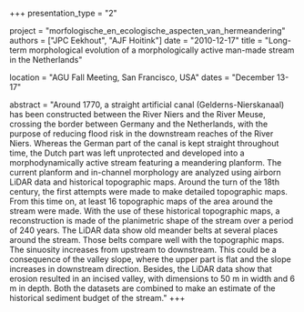 +++
presentation_type = "2"

project = "morfologische_en_ecologische_aspecten_van_hermeandering"
authors = ["JPC Eekhout", "AJF Hoitink"]
date = "2010-12-17"
title = "Long-term morphological evolution of a morphologically active man-made stream in the Netherlands"

location = "AGU Fall Meeting, San Francisco, USA"
dates = "December 13-17"

abstract = "Around 1770, a straight artificial canal (Gelderns-Nierskanaal) has been constructed between the River Niers and the River Meuse, crossing the border between Germany and the Netherlands, with the purpose of reducing flood risk in the downstream reaches of the River Niers. Whereas the German part of the canal is kept straight throughout time, the Dutch part was left unprotected and developed into a morphodynamically active stream featuring a meandering planform. The current planform and in-channel morphology are analyzed using airborn LiDAR data and historical topographic maps. Around the turn of the 18th century, the first attempts were made to make detailed topographic maps. From this time on, at least 16 topographic maps of the area around the stream were made. With the use of these historical topographic maps, a reconstruction is made of the planimetric shape of the stream over a period of 240 years. The LiDAR data show old meander belts at several places around the stream. Those belts compare well with the topographic maps. The sinuosity increases from upstream to downstream. This could be a consequence of the valley slope, where the upper part is flat and the slope increases in downstream direction. Besides, the LiDAR data show that erosion resulted in an incised valley, with dimensions to 50 m in width and 6 m in depth. Both the datasets are combined to make an estimate of the historical sediment budget of the stream."
+++